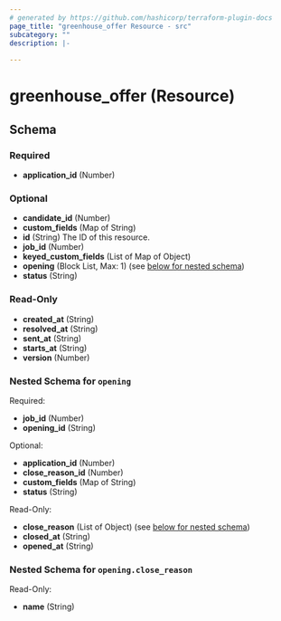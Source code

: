 ```yaml
---
# generated by https://github.com/hashicorp/terraform-plugin-docs
page_title: "greenhouse_offer Resource - src"
subcategory: ""
description: |-
  
---
```


# greenhouse_offer (Resource)





<!-- schema generated by tfplugindocs -->
## Schema

### Required

- **application_id** (Number)

### Optional

- **candidate_id** (Number)
- **custom_fields** (Map of String)
- **id** (String) The ID of this resource.
- **job_id** (Number)
- **keyed_custom_fields** (List of Map of Object)
- **opening** (Block List, Max: 1) (see [below for nested schema](#nestedblock--opening))
- **status** (String)

### Read-Only

- **created_at** (String)
- **resolved_at** (String)
- **sent_at** (String)
- **starts_at** (String)
- **version** (Number)

<a id="nestedblock--opening"></a>
### Nested Schema for `opening`

Required:

- **job_id** (Number)
- **opening_id** (String)

Optional:

- **application_id** (Number)
- **close_reason_id** (Number)
- **custom_fields** (Map of String)
- **status** (String)

Read-Only:

- **close_reason** (List of Object) (see [below for nested schema](#nestedatt--opening--close_reason))
- **closed_at** (String)
- **opened_at** (String)

<a id="nestedatt--opening--close_reason"></a>
### Nested Schema for `opening.close_reason`

Read-Only:

- **name** (String)


